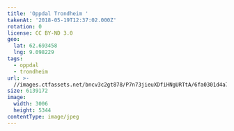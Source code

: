 ```yaml
---
title: 'Oppdal Trondheim '
takenAt: '2018-05-19T12:37:02.000Z'
rotation: 0
license: CC BY-ND 3.0
geo:
  lat: 62.693458
  lng: 9.098229
tags:
  - oppdal
  - trondheim
url: >-
  //images.ctfassets.net/bncv3c2gt878/P7n73jieuXDfiHNgURTtA/6fa0301d4a735e803f476068d7f7b3ab/oppdal-trondheim_41515028814_o
size: 6139172
image:
  width: 3006
  height: 5344
contentType: image/jpeg
---
```


